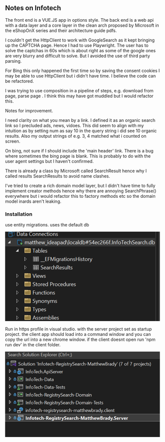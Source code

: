 ## Notes on Infotech

The front end is a VUE.JS app in options style.
The back end is a web api with a data layer and a core layer in the clean arch proposed by Microsoft in the eShopOnX series and their architecture guide pdfs.

I couldn't get the HttpClient to work with GoogleSearch as it kept bringing up the CAPTCHA page.  Hence I had to use Playwright.  The user has to solve the captchas in 60s which is about right as some of the google ones are very blurry and difficult to solve. 
But I avoided the use of third party parsing.  

For Bing this only happened the first time so by saving the consent cookies I may be able to use HttpClient but i didn't have time.  I believe the code can be refactored.

I was trying to use composition in a pipeline of steps, e.g. download from page, parse page .  I think this may have got muddled but I would refactor this.



Notes for improvement.

I need clarity on what you mean by a link.  I defined it as an organic search link so I precluded ads, news, vidoes.  This did seem to align with my intuition as by setting num as say 10 in the query string i did see 10 organic results.  Also my output strings of e.g. 3, 4 matched what i counted on screen.

On bing, not sure if I should include the 'main header' link.
There is a bug where sometimes the bing page is blank.  This is probably to do with the user agent settings but I haven't confirmed.



There is already a class by Microsoft called SearchResult hence why I called results SearchResults to avoid name clashes.

I've tried to create a rich domain model layer, but I didn't have time to fully implement creator methods hence why there are annoying SearchPhrase() everywhere but i would refactor this to factory methods etc so the domain model inards aren't leaking.

### Installation

use entity migrations. uses the default db

![Screenshot 2025-03-31 132432](Screenshot%202025-03-31%20132432.png)

Run in https profile in visual studio. with the server project set as startup project.  the client app should load into a command window and you can copy the url into a new chrome window.  if the client doesnt open run 'npm run dev' in the client folder.

![Screenshot 2025-03-31 233122](Screenshot%202025-03-31%20233122.png)

